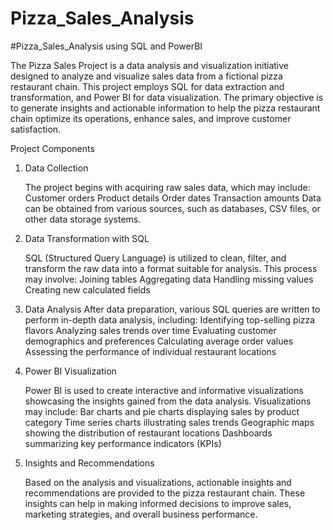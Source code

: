 # Pizza_Sales_Analysis

#Pizza_Sales_Analysis using SQL and PowerBI

The Pizza Sales Project is a data analysis and visualization initiative designed to analyze and visualize sales data from a fictional pizza restaurant chain. This project employs SQL for data extraction and transformation, and Power BI for data visualization. The primary objective is to generate insights and actionable information to help the pizza restaurant chain optimize its operations, enhance sales, and improve customer satisfaction.

Project Components
1. Data Collection

   The project begins with acquiring raw sales data, which may include:
   Customer orders
   Product details
   Order dates
   Transaction amounts
   Data can be obtained from various sources, such as databases, CSV files, or other data storage systems.

3. Data Transformation with SQL
   
   SQL (Structured Query Language) is utilized to clean, filter, and transform the raw data into a format suitable for analysis. This process may involve:
   Joining tables
   Aggregating data
   Handling missing values
   Creating new calculated fields

3. Data Analysis
   After data preparation, various SQL queries are written to perform in-depth data analysis, including:
   Identifying top-selling pizza flavors
   Analyzing sales trends over time
   Evaluating customer demographics and preferences
   Calculating average order values
   Assessing the performance of individual restaurant locations

4. Power BI Visualization
   
   Power BI is used to create interactive and informative visualizations showcasing the insights gained from the data analysis. Visualizations may include:
   Bar charts and pie charts displaying sales by product category
   Time series charts illustrating sales trends
   Geographic maps showing the distribution of restaurant locations
   Dashboards summarizing key performance indicators (KPIs)

5. Insights and Recommendations
   
   Based on the analysis and visualizations, actionable insights and recommendations are provided to the pizza restaurant chain. These insights can help in making informed decisions to improve sales, marketing 
   strategies, and overall business performance.






